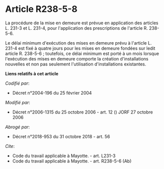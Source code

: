 # Article R238-5-8

La procédure de la mise en demeure est prévue en application des articles L. 231-3 et L. 231-4, pour l'application des
prescriptions de l'article R. 238-5-6.

Le délai minimum d'exécution des mises en demeure prévu à l'article L. 231-4 est fixé à quatre jours pour les mises en
demeure fondées sur ledit article R. 238-5-6 ; toutefois, ce délai minimum est porté à un mois lorsque l'exécution des mises
en demeure comporte la création d'installations nouvelles et non pas seulement l'utilisation d'installations existantes.

**Liens relatifs à cet article**

_Codifié par_:

  - Décret n°2004-196 du 25 février 2004

_Modifié par_:

  - Décret n°2006-1315 du 25 octobre 2006 - art. 12 () JORF 27 octobre 2006

_Abrogé par_:

  - Décret n°2018-953 du 31 octobre 2018 - art. 56

_Cite_:

  - Code du travail applicable à Mayotte. - art. L231-3
  - Code du travail applicable à Mayotte. - art. R238-5-6 (Ab)
